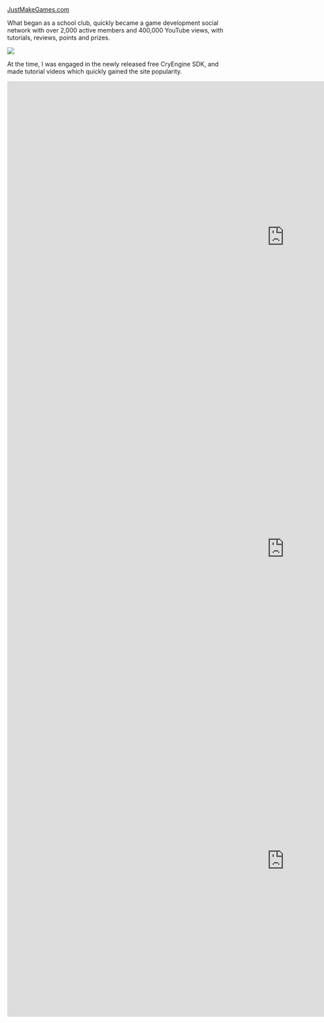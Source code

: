 <div>
	<a href="http://justmakegames.com" class="button tiny info round">
		JustMakeGames.com
	</a>
</div>

What began as a school club, quickly became a game development social network with over 2,000 active members and 400,000 YouTube views, with tutorials, reviews, points and prizes.

<a href="http://justmakegames.com" target="_blank">
	<img src="/assets/img/projects/jmg_logo.png">
</a>

At the time, I was engaged in the newly released free CryEngine SDK, and made tutorial videos which quickly gained the site popularity.

<div class="flex-video widescreen vimeo" style="display: block;">
	<iframe width="1280" height="720" src="http://www.youtube-nocookie.com/embed/L_d5MActqVI?rel=0" frameborder="0" allowfullscreen="" data-src="http://www.youtube-nocookie.com/embed/L_d5MActqVI?rel=0"></iframe>
</div>


<div class="flex-video widescreen vimeo" style="display: block;">
	<iframe width="1280" height="720" src="http://www.youtube-nocookie.com/embed/9yPh7kscPGg?rel=0" frameborder="0" allowfullscreen="" data-src="http://www.youtube-nocookie.com/embed/9yPh7kscPGg?rel=0"></iframe>
</div>

<div class="flex-video widescreen vimeo" style="display: block;">
	<iframe width="1280" height="720" src="http://www.youtube-nocookie.com/embed/Jk07r4q3Jjc?rel=0" frameborder="0" allowfullscreen="" data-src="http://www.youtube-nocookie.com/embed/Jk07r4q3Jjc?rel=0"></iframe>
</div>